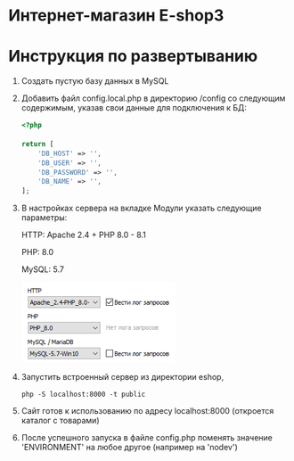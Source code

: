 # Интернет-магазин E-shop3

# Инструкция по развертыванию

1. Создать пустую базу данных в MySQL
2. Добавить файл config.local.php в директорию /config со следующим содержимым,
   указав свои данные для подключения к БД:
    ```php
    <?php
    
    return [
        'DB_HOST' => '',
        'DB_USER' => '',
        'DB_PASSWORD' => '',
        'DB_NAME' => '',
    ];
    ```

3. В настройках сервера на вкладке Модули указать следующие параметры:

   HTTP: Apache 2.4 + PHP 8.0 - 8.1

   PHP: 8.0

   MySQL: 5.7

   ![img.png](img.png)

4. Запустить встроенный сервер из директории eshop,
   ```
   php -S localhost:8000 -t public
   ```
   
5. Сайт готов к использованию по адресу localhost:8000 (откроется каталог с товарами)

6. После успешного запуска в файле config.php поменять значение 'ENVIRONMENT' на любое другое (например на 'nodev')
